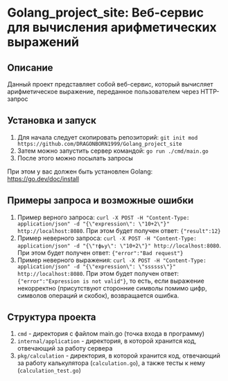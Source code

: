 # Golang_project_site: Веб-сервис для вычисления арифметических выражений

## Описание
Данный проект представляет собой веб-сервис, который вычисляет арифметическое выражение, переданное пользователем через HTTP-запрос

## Установка и запуск
1. Для начала следует скопировать репозиторий:
   ```git init mod https://github.com/DRAGONBORN1999/Golang_project_site```
2. Затем можно запустить сервер командой:
   ```go run ./cmd/main.go```
3. После этого можно посылать запросы

При этом у вас должен быть установлен Golang: https://go.dev/doc/install

## Примеры запроса и возможные ошибки
1. Пример верного запроса: ```curl -X POST -H "Content-Type: application/json" -d "{\"expression\": \"10+2\"}" http://localhost:8080```.
При этом будет получен ответ: ```{"result":12}```
2. Пример неверного запроса: ```curl -X POST -H "Content-Type: application/json" -d "{\"тфьу\": \"10+2\"}" http://localhost:8080```.
При этом будет получен ответ: ```{"error":"Bad request"}```
3. Пример неверного выражения: ```curl -X POST -H "Content-Type: application/json" -d "{\"expression\": \"ssssss\"}" http://localhost:8080```.
При этом будет получен ответ: ```{"error":"Expression is not valid"}```, то есть, если выражение некорректно (присутствуют сторонние символы помимо цифр, символов операций и скобок), возвращается ошибка.

## Структура проекта
1. ```cmd``` - директория с файлом main.go (точка входа в программу)
2. ```internal/application``` - директория, в которой хранится код, отвечающий за работу сервера
3. ```pkg/calculation``` - директория, в которой хранится код, отвечающий за работу калькулятора (```calculation.go```), а также тесты к нему (```calculation_test.go```)
